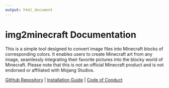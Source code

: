 ```yaml
---
output: html_document
---
```


# img2minecraft Documentation

This is a simple tool designed to convert image files into Minecraft blocks of corresponding colors. 
It enables users to create Minecraft art from any image, seamlessly integrating their favorite pictures into the blocky world of Minecraft. 
Please note that this is not an official Minecraft product and is not endorsed or affiliated with Mojang Studios.

[GitHub Repository](https://github.com/elderguardian/img2minecraft) | [Installation Guide](DEPLOYMENT) | [Code of Conduct](CODE_OF_CONDUCT)